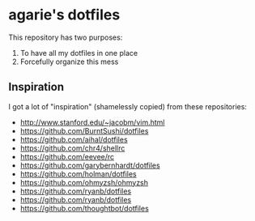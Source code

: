 # agarie's dotfiles

This repository has two purposes:

1. To have all my dotfiles in one place
2. Forcefully organize this mess

## Inspiration

I got a lot of "inspiration" (shamelessly copied) from these repositories:

- http://www.stanford.edu/~jacobm/vim.html
- https://github.com/BurntSushi/dotfiles
- https://github.com/aihal/dotfiles
- https://github.com/chr4/shellrc
- https://github.com/eevee/rc
- https://github.com/garybernhardt/dotfiles
- https://github.com/holman/dotfiles
- https://github.com/ohmyzsh/ohmyzsh
- https://github.com/ryanb/dotfiles
- https://github.com/ryanb/dotfiles
- https://github.com/thoughtbot/dotfiles
